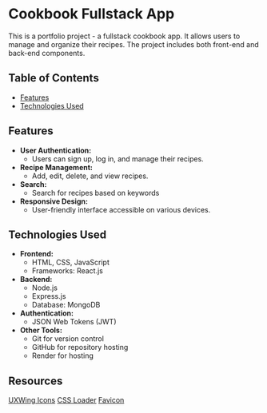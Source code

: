 # Cookbook Fullstack App

This is a portfolio project - a fullstack cookbook app. It allows users to manage and organize their recipes. The project includes both front-end and back-end components.

## Table of Contents

- [Features](#features)
- [Technologies Used](#technologies-used)

## Features

- **User Authentication:**
  - Users can sign up, log in, and manage their recipes.
- **Recipe Management:**
  - Add, edit, delete, and view recipes.
- **Search:**
  - Search for recipes based on keywords
- **Responsive Design:**
  - User-friendly interface accessible on various devices.

## Technologies Used

- **Frontend:**
  - HTML, CSS, JavaScript
  - Frameworks: React.js
- **Backend:**
  - Node.js
  - Express.js
  - Database: MongoDB
- **Authentication:**
  - JSON Web Tokens (JWT)
- **Other Tools:**
  - Git for version control
  - GitHub for repository hosting
  - Render for hosting

## Resources
[UXWing Icons](https://uxwing.com/)
[CSS Loader](https://cssloaders.github.io/)
[Favicon](https://www.favicon.cc/?action=icon&file_id=951529)
